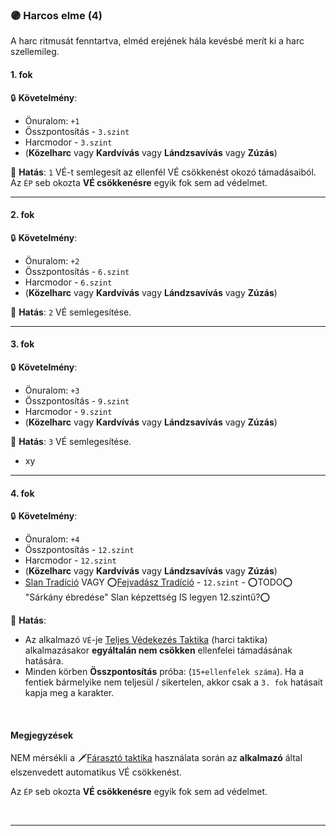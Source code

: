 ### 🟣 Harcos elme (4)

A harc ritmusát fenntartva, elméd erejének hála kevésbé merít ki a harc szellemileg.

#### 1. fok

🔒 **Követelmény**:
- Önuralom: `+1`
- Összpontosítás - `3.szint`
- Harcmodor - `3.szint`
- (**Közelharc** vagy **Kardvívás** vagy **Lándzsavívás** vagy **Zúzás**)

🌟 **Hatás**: `1` VÉ-t semlegesít az ellenfél VÉ csökkenést okozó támadásaiból. Az `ÉP` seb okozta **VÉ csökkenésre** egyik fok sem ad védelmet.

---
#### 2. fok

🔒 **Követelmény**:
- Önuralom: `+2`
- Összpontosítás - `6.szint`
- Harcmodor - `6.szint`
- (**Közelharc** vagy **Kardvívás** vagy **Lándzsavívás** vagy **Zúzás**)

🌟 **Hatás**: `2` VÉ semlegesítése.

---
#### 3. fok

🔒 **Követelmény**:
- Önuralom: `+3`
- Összpontosítás - `9.szint`
- Harcmodor - `9.szint`
- (**Közelharc** vagy **Kardvívás** vagy **Lándzsavívás** vagy **Zúzás**)

🌟 **Hatás**: `3` VÉ semlegesítése.
- xy

---
#### 4. fok

🔒 **Követelmény**:
- Önuralom: `+4`
- Összpontosítás - `12.szint`
- Harcmodor - `12.szint`
- (**Közelharc** vagy **Kardvívás** vagy **Lándzsavívás** vagy **Zúzás**)
- [Slan Tradíció](../053_01_slan_tradicio.md) VAGY ⭕[Fejvadász Tradíció](../053_02_fejvadasz_tradicio.md) - `12.szint`  - ⭕TODO⭕ "Sárkány ébredése" Slan képzettség IS legyen 12.szintű?⭕

🌟 **Hatás**:
- Az alkalmazó `VÉ`-je [Teljes Védekezés Taktika](../064_02_harci_taktikak.md#teljes-v%C3%A9dekez%C3%A9s-taktika) (harci taktika) alkalmazásakor **egyáltalán nem csökken** ellenfelei támadásának hatására.
- Minden körben **Összpontosítás** próba: (`15+ellenfelek száma`). Ha a fentiek bármelyike nem teljesül / sikertelen, akkor csak a `3. fok` hatásait kapja meg a karakter.

<br />

#### Megjegyzések

NEM mérsékli a 🗡️[Fárasztó taktika](../064_02_harci_taktikak.md#f%C3%A1raszt%C3%A1s-taktika) használata során az **alkalmazó** által elszenvedett automatikus VÉ csökkenést.

Az `ÉP` seb okozta **VÉ csökkenésre** egyik fok sem ad védelmet.

<br />

---
